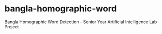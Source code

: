 # bangla-homographic-word
Bangla Homographic Word Detection - Senior Year Artificial Intelligence Lab Project
